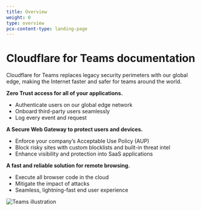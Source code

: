 ```yaml
---
title: Overview
weight: 0
type: overview
pcx-content-type: landing-page
---
```


# Cloudflare for Teams documentation

<ContentColumn>

Cloudflare for Teams replaces legacy security perimeters with our global edge, making the Internet faster and safer for teams around the world.

**Zero Trust access for all of your applications.**

- Authenticate users on our global edge network
- Onboard third-party users seamlessly
- Log every event and request

**A Secure Web Gateway to protect users and devices.**

- Enforce your company’s Acceptable Use Policy (AUP)
- Block risky sites with custom blocklists and built-in threat intel
- Enhance visibility and protection into SaaS applications

**A fast and reliable solution for remote browsing.**

- Execute all browser code in the cloud
- Mitigate the impact of attacks
- Seamless, lightning-fast end user experience

![Teams illustration](/static/documentation/teams-no-background.png)

</ContentColumn>
